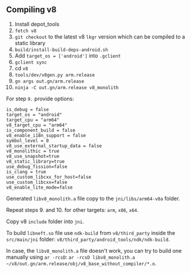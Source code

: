 ## Compiling v8

1. Install depot_tools
2. `fetch v8`
3. `git checkout` to the latest v8 `lkgr` version which can be compiled to a static library
4. `build/install-build-deps-android.sh`
5. Add `target_os = ['android']` into `.gclient`
6. `gclient sync`
7. cd `v8`
8. `tools/dev/v8gen.py arm.release`
9. `gn args out.gn/arm.release`
10. `ninja -C out.gn/arm.release v8_monolith`

For step `9.` provide options:

```
is_debug = false
target_os = "android"
target_cpu = "arm64"
v8_target_cpu = "arm64"
is_component_build = false
v8_enable_i18n_support = false
symbol_level = 0
v8_use_external_startup_data = false
v8_monolithic = true
v8_use_snapshot=true
v8_static_library=true
use_debug_fission=false
is_clang = true
use_custom_libcxx_for_host=false
use_custom_libcxx=false
v8_enable_lite_mode=false
```

Generated `libv8_monolith.a` file copy to the `jni/libs/arm64-v8a` folder.

Repeat steps 9. and 10. for other targets: `arm`, `x86`, `x64`.

Copy v8 `include` folder into `jni`.

To build `libneft.so` file use `ndk-build` from `v8/third_party` inside the `src/main/jni` folder: `v8/third_party/android_tools/ndk/ndk-build`.

In case, the `libv8_monolith.a` file doesn't work, you can try to build one manually using `ar -rcsD`: `ar -rcsD libv8_monolith.a ~/v8/out.gn/arm.release/obj/v8_base_without_compiler/*.o`.
